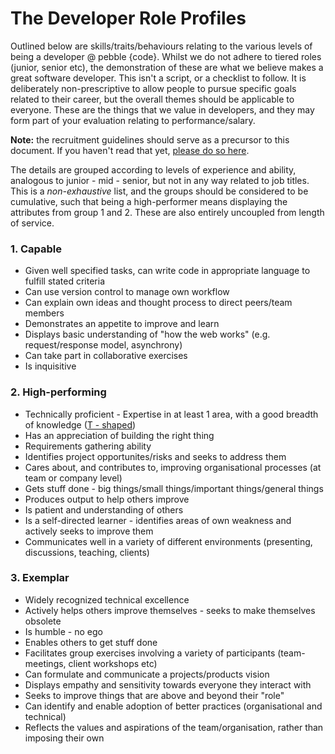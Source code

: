# The Developer Role Profiles

Outlined below are skills/traits/behaviours relating to the various levels of being a developer @ pebble {code}. Whilst we do not adhere to tiered roles (junior, senior etc), the demonstration of these are what we believe makes a great software developer. This isn't a script, or a checklist to follow. It is deliberately non-prescriptive to allow people to pursue specific goals related to their career, but the overall themes should be applicable to everyone. These are the things that we value in developers, and they may form part of your evaluation relating to performance/salary.

**Note:** the recruitment guidelines should serve as a precursor to this document. If you haven't read that yet, [please do so here](https://github.com/pebblecode/pebble-handbook/tree/master/great-people/hiring-great-talent/developer).

The details are grouped according to levels of experience and ability, analogous to junior - mid - senior, but not in any way related to job titles. This is a *non-exhaustive* list, and the groups should be considered to be cumulative, such that being a high-performer means displaying the attributes from group 1 and 2. These are also entirely uncoupled from length of service.

### 1. Capable

- Given well specified tasks, can write code in appropriate language to fulfill stated criteria
- Can use version control to manage own workflow
- Can explain own ideas and thought process to direct peers/team members
- Demonstrates an appetite to improve and learn
- Displays basic understanding of "how the web works" (e.g. request/response model, asynchrony)
- Can take part in collaborative exercises
- Is inquisitive


### 2. High-performing

- Technically proficient - Expertise in at least 1 area, with a good breadth of knowledge ([T - shaped](https://en.wikipedia.org/wiki/T-shaped_skills))
- Has an appreciation of building the right thing
- Requirements gathering ability
- Identifies project opportunites/risks and seeks to address them
- Cares about, and contributes to, improving organisational processes (at team or company level)
- Gets stuff done - big things/small things/important things/general things
- Produces output to help others improve
- Is patient and understanding of others
- Is a self-directed learner - identifies areas of own weakness and actively seeks to improve them
- Communicates well in a variety of different environments (presenting, discussions, teaching, clients)


### 3. Exemplar

- Widely recognized technical excellence
- Actively helps others improve themselves - seeks to make themselves obsolete
- Is humble - no ego
- Enables others to get stuff done
- Facilitates group exercises involving a variety of participants (team-meetings, client workshops etc)
- Can formulate and communicate a projects/products vision
- Displays empathy and sensitivity towards everyone they interact with
- Seeks to improve things that are above and beyond their "role"
- Can identify and enable adoption of better practices (organisational and technical)
- Reflects the values and aspirations of the team/organisation, rather than imposing their own
